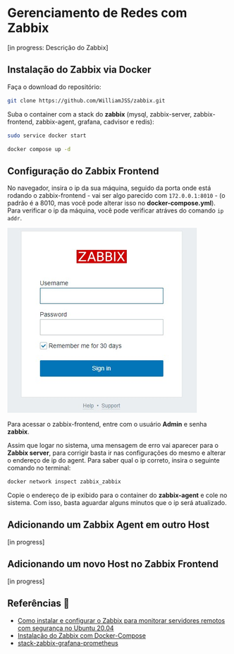 # Gerenciamento de Redes com Zabbix

[in progress: Descrição do Zabbix]

## Instalação do Zabbix via Docker

Faça o download do repositório:
```bash
git clone https://github.com/WilliamJSS/zabbix.git
```

Suba o container com a stack do **zabbix** (mysql, zabbix-server, zabbix-frontend, zabbix-agent, grafana, cadvisor e redis):
```bash
sudo service docker start
```
```bash
docker compose up -d
```

## Configuração do Zabbix Frontend

No navegador, insira o ip da sua máquina, seguido da porta onde está rodando o zabbix-frontend - vai ser algo parecido com `172.0.0.1:8010` - (o padrão é a 8010, mas você pode alterar isso no **docker-compose.yml**). Para verificar o ip da máquina, você pode verificar atráves do comando `ip addr`.

<img src="./images/zabbix-login.jpg" alt="Tela de Login do Zabbix">

Para acessar o zabbix-frontend, entre com o usuário **Admin** e senha **zabbix**.

Assim que logar no sistema, uma mensagem de erro vai aparecer para o **Zabbix server**, para corrigir basta ir nas configurações do mesmo e alterar o endereço de ip do agent. Para saber qual o ip correto, insira o seguinte comando no terminal:

```bash
docker network inspect zabbix_zabbix
```

Copie o endereço de ip exibido para o container do **zabbix-agent** e cole no sistema. Com isso, basta aguardar alguns minutos que o ip será atualizado.

## Adicionando um **Zabbix Agent** em outro Host

[in progress]

## Adicionando um novo Host no **Zabbix Frontend**

[in progress]

## Referências :mag_right:

* [Como instalar e configurar o Zabbix para monitorar servidores remotos com segurança no Ubuntu 20.04](https://www.digitalocean.com/community/tutorials/how-to-install-and-configure-zabbix-to-securely-monitor-remote-servers-on-ubuntu-20-04-pt)
* [Instalação do Zabbix com Docker-Compose](https://www.youtube.com/watch?v=0c2k2hZMeCE)
* [stack-zabbix-grafana-prometheus](https://github.com/joaovitorit/stack-zabbix-grafana-prometheus)
